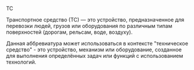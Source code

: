 ТС

Транспортное средство (ТС) — это устройство, предназначенное для перевозки людей, грузов или оборудования по различным типам поверхностей (дорогам, рельсам, воде, воздуху).

Данная аббревиатура может использоваться в контексте "техническое средство" - это устройство, механизм или оборудование, созданное для выполнения определённых задач или функций с использованием технологий.
